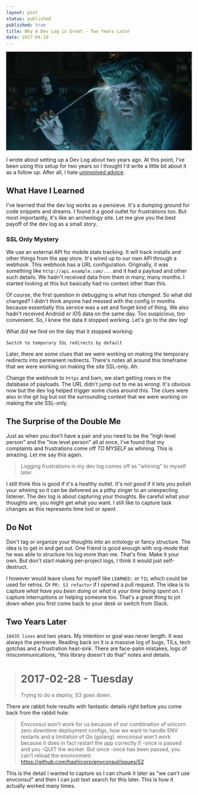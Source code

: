 ```yaml
---
layout: post
status: published
published: true
title: Why A Dev Log is Great - Two Years Later
date: 2017-04-10
---
```


![pensieve from harry potter](/uploads/2017/pensieve.jpg)

I wrote about setting up a Dev Log about two years ago.  At this point, I've been using
this setup for two years so I thought I'd write a little bit about it as a follow up.
After all, I hate [uninvolved advice](https://twitter.com/squarism/status/851568859232350212).


## What Have I Learned

I've learned that the dev log works as a pensieve.  It's a dumping ground for code snippets
and dreams.  I found it a good outlet for frustrations too.  But most importantly, it's
like an archeology site.  Let me give you the best payoff of the dev log as a small story.


### SSL Only Mystery

We use an external API for mobile stats tracking.  It will track installs and other things
from the app store.  It's wired up to our own API through a webhook.  This webhook has a
URL configuration.  Originally, it was something like `http://api.example.com/...` and it had
a payload and other such details.  We hadn't received data from them in many, many months.
I started looking at this but basically had no context other than this.

Of course, the first question in debugging is _what has changed_.  So what did changed?  I
didn't think anyone had messed with the config in months because essentially this service was a
set and forget kind of thing.  We also hadn't received Android or iOS data on the same day.  Too
suspicious, too convenient.  So, I knew the data it stopped working.  Let's go to the dev log!

What did we find on the day that it stopped working:

```
Switch to temporary SSL redirects by default
```

Later, there are some clues that we were working on making the temporary redirects into
permanent redirects.  There's notes all around this timeframe that we were working on making
the site SSL-only.  Ah.

Change the webhook to `https` and bam, we start getting rows in the database of payloads.
The URL didn't jump out to me as _wrong_.  It's obvious now but the dev log helped trigger
some clues around this.  The clues were also in the git log but not the surrounding context
that we were working on making the site SSL-only.


## The Surprise of the Double Me

Just as when you don't have a pair and you need to be the "high level person" and the
"low level person" all at once, I've found that my complaints and frustrations come off
_TO MYSELF_ as whining.  This is amazing.  Let me say this again.

> Logging frustrations in my dev log comes off as "whining" to myself later.

I still think this is good if it's a healthy outlet.  It's *not good* if it lets you polish your whining so it
can be delivered as a pithy zinger to an unexpecting listener.  The dev log is about capturing your thoughts.
Be careful what your thoughts are, you might get what you want.  I still like to capture task changes as this
represents time lost or spent.


## Do Not

Don't tag or organize your thoughts into an ontology or fancy structure.  The idea is to get in and get out.
One friend is good enough with org-mode that he was able to structure his log more than me.  That's fine.
Make it your own.  But don't start making per-project logs, I think it would just self-destruct.

I however would leave clues for myself like `LEARNED:` or `TIL` which could be used for retros.  Or `PR: S3
refactor` if I opened a pull request.  The idea is to capture _what have you been doing_ or _what is your time
being spent on_.  I capture interruptions or helping someone too.  That's a great thing to jot down when you
first come back to your desk or switch from Slack.

## Two Years Later

`10435 lines` and two years.  My intention or goal was never length.  It was always the pensieve.
Reading back on it is a massive log of bugs, TILs, tech gotchas and a frustration heat-sink.  There are
face-palm mistakes, logs of miscommunications, "this library doesn't do that" notes and details.

> # 2017-02-28 - Tuesday
> Trying to do a deploy, S3 goes down.

There are rabbit hole results with fantastic details right before you come back from the rabbit hole:

> Envconsul won't work for us because of our combination of unicorn zero downtime deployment configs, how we
> want to handle ENV restarts and a limitation of Go (golang).
>   envconsul won't work because it does in fact restart the app correctly if -once
>   is passed and you -QUIT the worker.  But since -once has been passed, you can't reload the environment.
>   https://github.com/hashicorp/envconsul/issues/52

This is the detail I wanted to capture so I can chunk it later as "we can't use envconsul" and then I can just
text search for this later.  This is how it actually worked many times.

